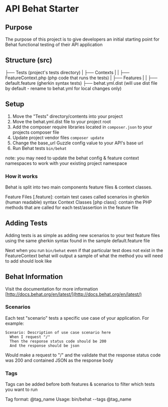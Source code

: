 # API Behat Starter

## Purpose

The purpose of this project is to give developers an initial starting point for 
Behat functional testing of their API application

## Structure (src)

├── Tests (project's tests directory)
|   ├── Contexts
|   |   ├── FeatureContext.php (php code that runs the tests)
|   ├── Features
|   |   ├── default.feature (gherkin syntax tests)
├── behat.yml.dist (will use dist file by default - rename to behat.yml for local changes only)

## Setup

1. Move the "Tests" directory/contents into your project
1. Move the behat.yml.dist file to your project root
1. Add the composer require libraries located in `composer.json` to your projects composer file
1. Update project vendor files `composer update`
1. Change the base_url Guzzle config value to your API's base url
1. Run Behat tests `bin/behat`

note: you may need to update the behat config & feature context namespaces 
      to work with your existing project namespace

### How it works

Behat is split into two main components feature files & context classes. 

Feature Files [.feature]: contain test cases called scenarios in gherkin (human readable) syntax
Context Classes [php class]: contain the PHP methods that are called for each test/assertion in the feature file

## Adding Tests

Adding tests is as simple as adding new scenarios to your test feature files using the same 
gherkin syntax found in the sample default.feature file

Next when you run `bin/behat` even if that particular test does not exist in the FeatureContext behat will 
output a sample of what the method you will need to add should look like

## Behat Information

Visit the documentation for more information [http://docs.behat.org/en/latest/](http://docs.behat.org/en/latest/)

### Scenarios

Each test "scenario" tests a specific use case of your application. For example:
  
```
Scenario: Description of use case scenario here
  When I request "/"
  Then the response status code should be 200
  And the response should be json
```

Would make a request to "/" and the validate that the response status code 
was 200 and contained JSON as the response body

### Tags

Tags can be added before both features & scenarios to filter which tests you want to run

Tag format: @tag_name
Usage:      bin/behat --tags @tag_name